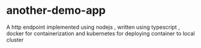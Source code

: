 # another-demo-app
A http endpoint implemented using nodejs , written using typescript ,  docker for containerization and kubernetes for deploying container to local cluster
